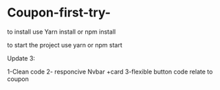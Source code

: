 # Coupon-first-try-


to  install use Yarn install or npm install 

to start the project use yarn or npm start

Update 3:

1-Clean code
2- responcive Nvbar +card
3-flexible button code relate to coupon
